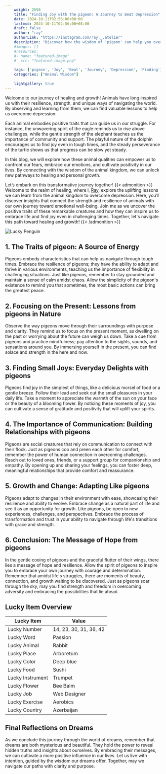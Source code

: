 ```yaml
---
    weight: 2598
    title: "Finding Joy with the pigeon: A Journey to Beat Depression"  # Assuming 'title' column exists
    date: 2024-10-11T02:56:00+08:00
    lastmod: 2024-10-11T02:56:00+08:00
    draft: false
    author: "ray"
    authorLink: "https://instagram.com/ray._.atelier"
    description: "Discover how the wisdom of 'pigeon' can help you overcome depression and find joy in your life journey."
    #images: []
    #resources:
    #- name: "featured-image"
    #  src: "featured-image.png"
    
    tags: ['pigeon', 'Joy', 'Beat', 'Journey', 'Depression', 'Finding']
    categories: ["Animal Wisdom"]
    
    lightgallery: true
---
```

    
Welcome to our journey of healing and growth! Animals have long inspired us with their resilience, strength, and unique ways of navigating the world. By observing and learning from them, we can find valuable lessons to help us overcome depression.

Each animal embodies positive traits that can guide us in our struggle. For instance, the unwavering spirit of the eagle reminds us to rise above challenges, while the gentle strength of the elephant teaches us the importance of community and support. The playful nature of the dolphin encourages us to find joy even in tough times, and the steady perseverance of the turtle shows us that progress can be slow yet steady.

In this blog, we will explore how these animal qualities can empower us to confront our fears, embrace our emotions, and cultivate positivity in our lives. By connecting with the wisdom of the animal kingdom, we can unlock new pathways to healing and personal growth.

Let’s embark on this transformative journey together!
{{< admonition >}}
Welcome to the realm of healing, where I, [Ray](https://instagram.com/ray._.atelier), explore the uplifting lessons we can learn from the animal kingdom to overcome depression. Here, you’ll discover insights that connect the strength and resilience of animals with our own journey toward emotional well-being. Join me as we uncover the positive traits of these remarkable creatures and how they can inspire us to embrace life and find joy even in challenging times. Together, let's navigate this path toward healing and growth!
{{< /admonition >}}

![Lucky Penguin](https://cdn.pixabay.com/photo/2024/09/07/02/34/penguins-9028827_1280.jpg "Lucky Penguin")

## 1. The Traits of pigeon: A Source of Energy
Pigeons embody characteristics that can help us navigate through tough times. Embrace the resilience of pigeons; they have the ability to adapt and thrive in various environments, teaching us the importance of flexibility in challenging situations. Just like pigeons, remember to stay grounded and maintain a sense of calm amidst chaos. Allow the simplicity of the pigeon's existence to remind you that sometimes, the most basic actions can bring the greatest peace.

## 2. Focusing on the Present: Lessons from pigeons in Nature
Observe the way pigeons move through their surroundings with purpose and clarity. They remind us to focus on the present moment, as dwelling on the past or worrying about the future can weigh us down. Take a cue from pigeons and practice mindfulness; pay attention to the sights, sounds, and sensations around you. By immersing yourself in the present, you can find solace and strength in the here and now.

## 3. Finding Small Joys: Everyday Delights with pigeons
Pigeons find joy in the simplest of things, like a delicious morsel of food or a gentle breeze. Follow their lead and seek out the small pleasures in your daily life. Take a moment to appreciate the warmth of the sun on your face or the beauty of a blooming flower. By noticing these moments of joy, you can cultivate a sense of gratitude and positivity that will uplift your spirits.

## 4. The Importance of Communication: Building Relationships with pigeons
Pigeons are social creatures that rely on communication to connect with their flock. Just as pigeons coo and preen each other for comfort, remember the power of human connection in overcoming challenges. Reach out to loved ones, friends, or a support group for companionship and empathy. By opening up and sharing your feelings, you can foster deep, meaningful relationships that provide comfort and reassurance.

## 5. Growth and Change: Adapting Like pigeons
Pigeons adapt to changes in their environment with ease, showcasing their resilience and ability to evolve. Embrace change as a natural part of life and see it as an opportunity for growth. Like pigeons, be open to new experiences, challenges, and perspectives. Embrace the process of transformation and trust in your ability to navigate through life's transitions with grace and strength.

## 6. Conclusion: The Message of Hope from pigeons
In the gentle cooing of pigeons and the graceful flutter of their wings, there lies a message of hope and resilience. Allow the spirit of pigeons to inspire you to embrace your own journey with courage and determination. Remember that amidst life's struggles, there are moments of beauty, connection, and growth waiting to be discovered. Just as pigeons soar through the sky, may you find strength and freedom in overcoming adversity and embracing the possibilities that lie ahead.


## Lucky Item Overview
| Lucky Item          | Value              |
|---------------|--------------------|
| Lucky Number        | 14, 23, 30, 31, 36, 42  |
| Lucky Word          | Passion |
| Lucky Animal        | Rabbit |
| Lucky Place         | Arboretum     |
| Lucky Color         | Deep blue     |
| Lucky Food          | Sushi      |
| Lucky Instrument    | Trumpet |
| Lucky Flower        | Bee Balm    |
| Lucky Job           | Web Designer       |
| Lucky Exercise      | Aerobics  |
| Lucky Country       | Azerbaijan    |


##  Final Reflections on Dreams

As we conclude this journey through the world of dreams, remember that dreams are both mysterious and beautiful. They hold the power to reveal hidden truths and insights about ourselves. By embracing their messages, we can cultivate a more positive influence in our lives. Let us live with intention, guided by the wisdom our dreams offer. Together, may we navigate our paths with clarity and purpose.
